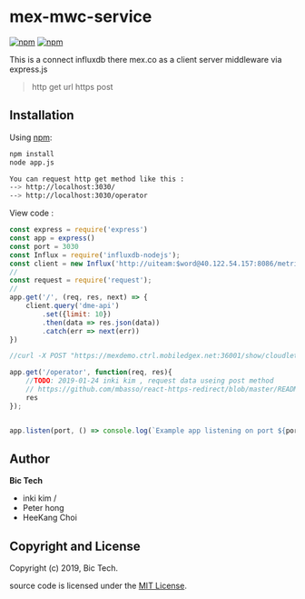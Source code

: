 # mex-mwc-service


[![npm](https://img.shields.io/npm/v/react-https-redirect.svg)](https://www.npmjs.com/package/react-https-redirect)
[![npm](https://img.shields.io/npm/l/react-https-redirect.svg)](https://github.com/mbasso/react-https-redirect/blob/master/LICENSE.md)

This is a connect influxdb there mex.co as a client server middleware via express.js

> http get url
> https post 
> 


## Installation

Using [npm](https://www.npmjs.com/package/react-https-redirect):

```bash
npm install
node app.js

You can request http get method like this : 
--> http://localhost:3030/
--> http://localhost:3030/operator
```

View code :

```javascript
const express = require('express')
const app = express()
const port = 3030
const Influx = require('influxdb-nodejs');
const client = new Influx('http://uiteam:$word@40.122.54.157:8086/metrics');
//
const request = require('request');
//
app.get('/', (req, res, next) => {
    client.query('dme-api')
        .set({limit: 10})
        .then(data => res.json(data))
        .catch(err => next(err))
})

//curl -X POST "https://mexdemo.ctrl.mobiledgex.net:36001/show/cloudlet" -H "accept: application/json" -H "Content-Type: application/json" --cacert mex-ca.crt --key mex-client.key --cert mex-client.crt

app.get('/operator', function(req, res){
    //TODO: 2019-01-24 inki kim , request data useing post method
    // https://github.com/mbasso/react-https-redirect/blob/master/README.md
    res
});


app.listen(port, () => console.log(`Example app listening on port ${port}!`))
```


## Author
**Bic Tech**
- inki kim / 
- Peter hong
- HeeKang Choi

## Copyright and License
Copyright (c) 2019, Bic Tech.

source code is licensed under the [MIT License]().
